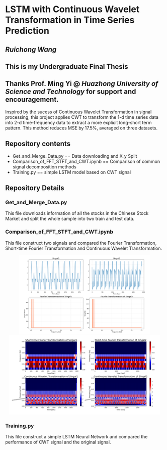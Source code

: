 # LSTM with Continuous Wavelet Transformation in Time Series Prediction
## ***Ruichong Wang***
## This is my Undergraduate Final Thesis
## Thanks Prof. Ming Yi @ *Huazhong University of Science and Technology* for support and encouragement.
Inspired by the sucess of Continuous Wavelet Transformation in signal processing, this project applies CWT to transform the 1-d time series data into 2-d time-frequency data to extract a more explicit long-short term pattern. This method reduces MSE by 17.5%, averaged on three datasets.
## Repository contents
* Get_and_Merge_Data.py == Data downloading and X_y Split
* Comparison_of_FFT_STFT_and_CWT.ipynb == Comparison of common signal decomposition methods
* Training.py == simple LSTM model based on CWT signal
## Repository Details
### Get_and_Merge_Data.py
This file downloads information of all the stocks in the Chinese Stock Market and split the whole sample into two train and test data.
### Comparison_of_FFT_STFT_and_CWT.ipynb
This file construct two signals and compared the Fourier Transformation, Short-time Fourier Transformation and Continuous Wavelet Transformation.
<p align="middle">
  <img src="img/Original Signal and FTT.png" height="250"/>
  <img src="img/STFT & CWT.png" height=250"/>
</p>

### Training.py
This file construct a simple LSTM Neural Network and compared the performance of CWT signal and the original signal.
